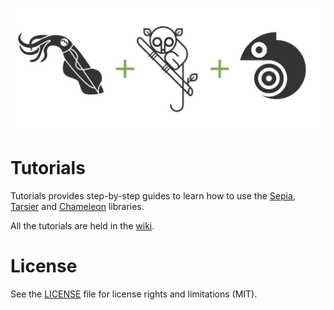 ![tutorials](tutorialsBanner.png "The Tutorials banner")

# Tutorials

Tutorials provides step-by-step guides to learn how to use the [Sepia](https://github.com/neuromorphic-paris/sepia), [Tarsier](https://github.com/neuromorphic-paris/tarsier) and [Chameleon](https://github.com/neuromorphic-paris/chameleon) libraries.

All the tutorials are held in the [wiki](https://github.com/neuromorphic-paris/tutorials/wiki).

# License

See the [LICENSE](LICENSE.md) file for license rights and limitations (MIT).
